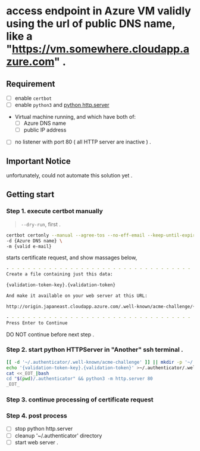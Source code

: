 # access endpoint in Azure VM validly using the url of public DNS name, like a "https://vm.somewhere.cloudapp.azure.com" .

## Requirement
- [ ] enable `certbot`
- [ ] enable `python3` and [python http.server](https://docs.python.org/3/library/http.server.html#http.server.SimpleHTTPRequestHandler)
- Virtual machine running, and which have both of:
  - [ ] Azure DNS name
  - [ ] public IP address
- [ ] no listener with port 80 ( all HTTP server are inactive ) .

## Important Notice
unfortunately, could not automate this solution yet .

## Getting start

### Step 1. execute certbot manually
> `--dry-run`, first .
```certbot.certonly.sh
certbot certonly --manual --agree-tos --no-eff-email --keep-until-expiring \
-d {Azure DNS name} \
-m {valid e-mail}
```
starts certificate request, and show massages below,
```certbot.prompt.sh
- - - - - - - - - - - - - - - - - - - - - - - - - - - - - - - - - - - - - - - -
Create a file containing just this data:

{validation-token-key}.{validation-token}

And make it available on your web server at this URL:

http://origin.japaneast.cloudapp.azure.com/.well-known/acme-challenge/{validation-token-key}

- - - - - - - - - - - - - - - - - - - - - - - - - - - - - - - - - - - - - - - -
Press Enter to Continue
```
DO NOT continue before next step .

### Step 2. start python HTTPServer in "Another" ssh terminal .
```python.http.server.sh
[[ -d '~/.authenticator/.well-known/acme-challenge' ]] || mkdir -p '~/.authenticator/.well-known/acme-challenge'
echo '{validation-token-key}.{validation-token}' >~/.authenticator/.well-known/acme-challenge/{validation-token-key} && \
cat <<_EOT_|bash
cd "$(pwd)/.authenticator" && python3 -m http.server 80
_EOT_

```

### Step 3. continue processing of certificate request

### Step 4. post process
- [ ] stop python http.server
- [ ] cleanup '~/.authenticator' directory
- [ ] start web server .
